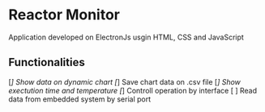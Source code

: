 # Reactor Monitor
Application developed on ElectronJs usgin HTML, CSS and JavaScript

## Functionalities
[*] Show data on dynamic chart
[*] Save chart data on .csv file
[*] Show exectution time and temperature
[*] Controll operation by interface
[ ] Read data from embedded system by serial port